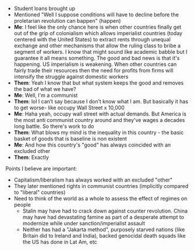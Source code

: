 
- Student loans brought up
- Mentioned "Well I suppose conditions will have to decline before the proletarian revolution can bappen" (happen)
- **Me**: I feel like the only chance here is when other countries finally get out of the grip of colonialism which allows imperialist countries (today centered with the United States) to extract rents through unequal exchange and other mechanisms that allow the ruling class to bribe a segment of workers. I know that might sound like academic babble but I guarantee it all means something. The good and bad news is that it's happening. US imperialism is weakening. When other countries can fairly trade their resources then the need for profits from firms will intensify the struggle against domestic workers
- **Them**: Yeah I know that but what system keeps the good and removes the bad of what we have?
- **Me**: Well, I'm a communist
- **Them**: lol I can’t say because I don’t know what I am. But basically it has to get worse- like occupy Wall Street x 10,000
- **Me**: Haha yeah, occupy wall street with actual demands. But America is the most anti communist country around and they've wages a decades long battle. So there's work to do
- **Them**: What blows my mind is the inequality in this country - the basic basket of goods that is baseline is non existent
- **Me**: And how this country's "good" has always coincided with an excluded other
- **Them**: Exactly

Points I believe are important:

 - Capitalism/liberalism has always worked with an excluded "other"
 - They later mentioned rights in communist countries (implicitly compared to "liberal" countries)
 - Need to think of the world as a whole to assess the effect of regimes on people
	 - Stalin may have had to crack down against counter revolution. China may have had devastating famine as part of a desperate attempt to modernize while under sanction/imperialist assault
	 - Neither has had a "Jakarta method", purposely starved nations (like Britain did to Ireland and India), backed genocidal death squads like the US has done in Lat Am, etc